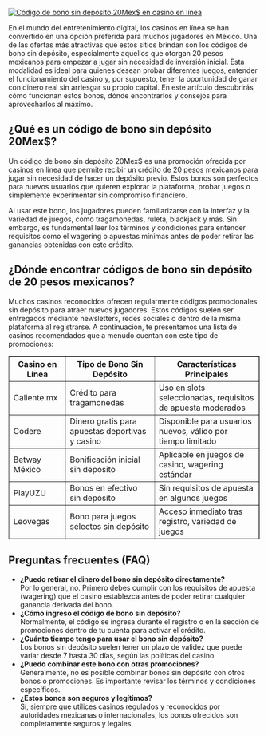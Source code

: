 [![Código de bono sin depósito 20Mex$ en casino en línea](https://123-caf.pages.dev/gitsignup.png)](https://vrmoo.ru/Bt82HjjY)

<p>En el mundo del entretenimiento digital, los casinos en línea se han convertido en una opción preferida para muchos jugadores en México. Una de las ofertas más atractivas que estos sitios brindan son los códigos de bono sin depósito, especialmente aquellos que otorgan 20 pesos mexicanos para empezar a jugar sin necesidad de inversión inicial. Esta modalidad es ideal para quienes desean probar diferentes juegos, entender el funcionamiento del casino y, por supuesto, tener la oportunidad de ganar con dinero real sin arriesgar su propio capital. En este artículo descubrirás cómo funcionan estos bonos, dónde encontrarlos y consejos para aprovecharlos al máximo.</p>  <h2>¿Qué es un código de bono sin depósito 20Mex$?</h2> <p>Un código de bono sin depósito 20Mex$ es una promoción ofrecida por casinos en línea que permite recibir un crédito de 20 pesos mexicanos para jugar sin necesidad de hacer un depósito previo. Estos bonos son perfectos para nuevos usuarios que quieren explorar la plataforma, probar juegos o simplemente experimentar sin compromiso financiero.</p> <p>Al usar este bono, los jugadores pueden familiarizarse con la interfaz y la variedad de juegos, como tragamonedas, ruleta, blackjack y más. Sin embargo, es fundamental leer los términos y condiciones para entender requisitos como el wagering o apuestas mínimas antes de poder retirar las ganancias obtenidas con este crédito.</p>  <h2>¿Dónde encontrar códigos de bono sin depósito de 20 pesos mexicanos?</h2> <p>Muchos casinos reconocidos ofrecen regularmente códigos promocionales sin depósito para atraer nuevos jugadores. Estos códigos suelen ser entregados mediante newsletters, redes sociales o dentro de la misma plataforma al registrarse. A continuación, te presentamos una lista de casinos recomendados que a menudo cuentan con este tipo de promociones:</p>  <table border="1" cellspacing="0" cellpadding="5">   <thead>     <tr>       <th>Casino en Línea</th>       <th>Tipo de Bono Sin Depósito</th>       <th>Características Principales</th>     </tr>   </thead>   <tbody>     <tr>       <td>Caliente.mx</td>       <td>Crédito para tragamonedas</td>       <td>Uso en slots seleccionadas, requisitos de apuesta moderados</td>     </tr>     <tr>       <td>Codere</td>       <td>Dinero gratis para apuestas deportivas y casino</td>       <td>Disponible para usuarios nuevos, válido por tiempo limitado</td>     </tr>     <tr>       <td>Betway México</td>       <td>Bonificación inicial sin depósito</td>       <td>Aplicable en juegos de casino, wagering estándar</td>     </tr>     <tr>       <td>PlayUZU</td>       <td>Bonos en efectivo sin depósito</td>       <td>Sin requisitos de apuesta en algunos juegos</td>     </tr>     <tr>       <td>Leovegas</td>       <td>Bono para juegos selectos sin depósito</td>       <td>Acceso inmediato tras registro, variedad de juegos</td>     </tr>   </tbody> </table>  <h2>Preguntas frecuentes (FAQ)</h2> <ul>   <li><strong>¿Puedo retirar el dinero del bono sin depósito directamente?</strong><br>Por lo general, no. Primero debes cumplir con los requisitos de apuesta (wagering) que el casino establezca antes de poder retirar cualquier ganancia derivada del bono.</li>   <li><strong>¿Cómo ingreso el código de bono sin depósito?</strong><br>Normalmente, el código se ingresa durante el registro o en la sección de promociones dentro de tu cuenta para activar el crédito.</li>   <li><strong>¿Cuánto tiempo tengo para usar el bono sin depósito?</strong><br>Los bonos sin depósito suelen tener un plazo de validez que puede variar desde 7 hasta 30 días, según las políticas del casino.</li>   <li><strong>¿Puedo combinar este bono con otras promociones?</strong><br>Generalmente, no es posible combinar bonos sin depósito con otros bonos o promociones. Es importante revisar los términos y condiciones específicos.</li>   <li><strong>¿Estos bonos son seguros y legítimos?</strong><br>Sí, siempre que utilices casinos regulados y reconocidos por autoridades mexicanas o internacionales, los bonos ofrecidos son completamente seguros y legales.</li> </ul>
